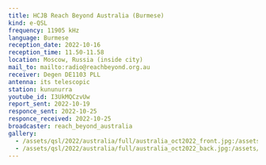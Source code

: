 ```yaml
---
title: HCJB Reach Beyond Australia (Burmese)
kind: e-QSL
frequency: 11905 kHz
language: Burmese
reception_date: 2022-10-16
reception_time: 11.50-11.58
location: Moscow, Russia (inside city)
mail_to: mailto:radio@reachbeyond.org.au
receiver: Degen DE1103 PLL
antenna: its telescopic
station: kununurra
youtube_id: I3UkMQCzvUw
report_sent: 2022-10-19
responce_sent: 2022-10-25
responce_received: 2022-10-25
broadcaster: reach_beyond_australia
gallery:
  - /assets/qsl/2022/australia/full/australia_oct2022_front.jpg:/assets/qsl/2022/australia/small/australia_oct2022_front.jpg
  - /assets/qsl/2022/australia/full/australia_oct2022_back.jpg:/assets/qsl/2022/australia/small/australia_oct2022_back.jpg
---
```

